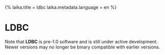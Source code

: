 {%
  laika.title = ldbc
  laika.metadata.language = en
%}

# LDBC

Note that **LDBC** is pre-1.0 software and is still under active development. Newer versions may no longer be binary compatible with earlier versions.

